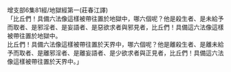 增支部6集81經/地獄經第一(莊春江譯)  
「比丘們！具備六法像這樣被帶往置於地獄中，哪六個呢？他是殺生者、是未給予而取者、是邪淫者、是妄語者、是惡欲求者與邪見者，比丘們！具備這六法像這樣被帶往置於地獄中。  
比丘們！具備六法像這樣被帶往置於天界中，哪六個呢？他是離殺生者、是離未給予而取者、是離邪淫者、是離妄語者、是少欲求者與正見者，比丘們！具備這六法像這樣被帶往置於天界中。」  
  
  
